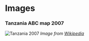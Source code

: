 # Images

### Tanzania ABC map 2007
![Tanzania 2007](Admin/images/tan_agc_07.png)
*Image from [Wikipedia](hello.com)*
